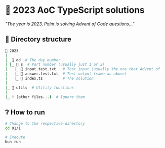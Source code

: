 # 🎄 2023 AoC TypeScript solutions

*"The year is 2023, Palm is solving Advent of Code questions..."*

## 📂 Directory structure

```sh
📂 2023
|
|_ 📂 dd  # The day number
| |_ 📂 s  # Part number (usually just 1 or 2)
|   |_ 📄 input.test.txt   # Test input (usually the one that Advent of Code gives)
|   |_ 📄 answer.test.txt  # Test output (same as above)
|   |_ 📘 index.ts         # The solution
|
|_ 📁 utils  # Utility functions
|
|_ ❔ (other files...)  # Ignore them
```

## ❔ How to run

```sh
# Change to the respective directory
cd 01/1

# Execute
bun run .
```